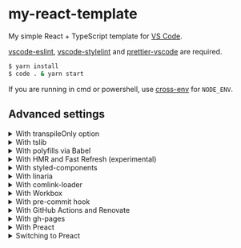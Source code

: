 # my-react-template

My simple React + TypeScript template for [VS Code](https://code.visualstudio.com).

[vscode-eslint](https://marketplace.visualstudio.com/items?itemName=dbaeumer.vscode-eslint), [vscode-stylelint](https://marketplace.visualstudio.com/items?itemName=stylelint.vscode-stylelint) and [prettier-vscode](https://marketplace.visualstudio.com/items?itemName=esbenp.prettier-vscode) are required.

```sh
$ yarn install
$ code . & yarn start
```

If you are running in cmd or powershell, use [cross-env](https://github.com/kentcdodds/cross-env) for `NODE_ENV`.

## Advanced settings

<details>
<summary>With transpileOnly option</summary><br>

See also:

- <https://github.com/TypeStrong/ts-loader/tree/v7.0.2#transpileonly>
- <https://www.typescriptlang.org/docs/handbook/tsconfig-json.html#using-tsconfigjson>

[webpack.config.js](webpack.config.js)

```diff
{
  module: {
    rules: [
      {
        test: /\.[tj]sx?$/,
-       loader: "ts-loader",
+       loader: "ts-loader?transpileOnly",
        exclude: /node_modules/,
      },
    ],
  },
}
```

[package.json](package.json)

```diff
{
  "scripts": {
+   "lint:type": "tsc -p . --noEmit",
  }
}
```

</details>

<details>
<summary>With tslib</summary><br>

See also:

- <https://www.typescriptlang.org/docs/handbook/release-notes/typescript-2-1.html#support-for-external-helpers-library-tslib>
- <https://github.com/microsoft/tslib/tree/2.0.1#installing>

```sh
$ yarn add tslib
```

[tsconfig.json](tsconfig.json)

```diff
{
  "compilerOptions": {
    "outDir": "dist", // for allowJs
+   "importHelpers": true,
  }
}
```

</details>

<details>
<summary>With polyfills via Babel</summary><br>

See also:

- <https://devblogs.microsoft.com/typescript/typescript-and-babel-7>
- <https://github.com/Microsoft/TypeScript-Babel-Starter>
- <https://github.com/babel/babel-loader/tree/v8.1.0#usage>
- <https://babeljs.io/docs/en/babel-plugin-transform-typescript#caveats>
- <https://github.com/babel/babel/issues/10008>
- <https://babeljs.io/docs/en/babel-preset-env#usebuiltins>
- <https://github.com/zloirock/core-js/tree/v3.6.5#babelpreset-env>
- <https://babeljs.io/docs/en/babel-plugin-transform-runtime#corejs>

```sh
$ yarn remove ts-loader
$ yarn add -D babel-loader @babel/core @babel/preset-{typescript,react,env} @babel/plugin-transform-runtime
$ yarn add core-js @babel/runtime
```

The `@babel/preset-typescript` is not enough to convert all TypeScript syntaxes.
If you want to use the `enum` syntax or stage 3 syntaxes, please set up additional plugins.

[webpack.config.js](webpack.config.js)

```diff
{
  module: {
    rules: [
      {
        test: /\.[tj]sx?$/,
-       loader: "ts-loader",
+       loader: "babel-loader",
        exclude: /node_modules/,
      },
    ],
  },
}
```

[tsconfig.json](tsconfig.json)

```diff
{
  "compilerOptions": {
-   "target": "es6",
+   "target": "esnext",
    "outDir": "dist", // for allowJs
+   "noEmit": true,
+   "isolatedModules": true,
  }
}
```

babel.config.js

```js
module.exports = {
  presets: [
    [
      "@babel/env",
      { useBuiltIns: "usage", corejs: require("core-js/package.json").version },
    ],
    "@babel/react",
    "@babel/typescript",
  ],
  plugins: [
    [
      "@babel/transform-runtime",
      { version: require("@babel/runtime/package.json").version },
    ],
  ],
};
```

[package.json](package.json)

```diff
{
  "scripts": {
+   "lint:type": "tsc",
  }
}
```

</details>

<details>
<summary>With HMR and Fast Refresh (experimental)</summary><br>

See also:

- "With polyfills via Babel" section in this README
- <https://webpack.js.org/guides/hot-module-replacement>
- <https://github.com/facebook/create-react-app/blob/v3.4.1/packages/react-scripts/config/webpack.config.js>
- <https://github.com/facebook/react/issues/16604>
- <https://github.com/pmmmwh/react-refresh-webpack-plugin>

```sh
$ yarn add -D style-loader react-refresh @pmmmwh/react-refresh-webpack-plugin
```

</details>

<details>
<summary>With styled-components</summary><br>

See also:

- <https://styled-components.com/docs/api#typescript>
- <https://styled-components.com/docs/tooling#typescript-plugin>
- <https://github.com/Igorbek/typescript-plugin-styled-components>
- <https://styled-components.com/docs/tooling#stylelint>
- <https://github.com/stylelint/stylelint/issues/4481>
- <https://github.com/styled-components/stylelint-processor-styled-components/issues/278>

```sh
$ yarn add styled-components
$ yarn add -D @types/styled-components typescript-plugin-styled-components stylelint-config-styled-components
```

Since styled-components uses [stylis](https://github.com/thysultan/stylis.js), there is no need to configure [sass-loader](https://github.com/webpack-contrib/sass-loader), [Autoprefixer](https://github.com/postcss/autoprefixer) and [CSS Modules](https://github.com/css-modules/css-modules) (`css-loader?modules`).

If you do not import CSS files, you do not need `css-loader`, `mini-css-extract-plugin` and `optimize-css-assets-webpack-plugin`.

[webpack.config.js](webpack.config.js)

```diff
+ const scTransformer = require("typescript-plugin-styled-components").default;

{
  module: {
    rules: [
      {
        test: /\.[tj]sx?$/,
        loader: "ts-loader",
+       options: {
+         getCustomTransformers: () => ({
+           before: [scTransformer({ minify: true })],
+         }),
+       },
        exclude: /node_modules/,
      },
    ],
  },
}
```

[.stylelintrc.js](.stylelintrc.js)

```diff
module.exports = {
  extends: [
    "stylelint-config-standard",
+   "stylelint-config-styled-components",
  ],
  rules: {
+   "declaration-empty-line-before": null,
  },
}
```

[src/index.tsx](src/index.tsx)

```tsx
import React from "react";
import ReactDOM from "react-dom";
import styled from "styled-components";

const Title = styled.h1`
  font-size: 1.5em;
  text-align: center;
`;

ReactDOM.render(<Title>Hello, React!</Title>, document.getElementById("root"));
```

</details>

<details>
<summary>With linaria</summary><br>

The following example requires a Babel configuration.

See also:

- "With polyfills via Babel" section in this README
- <https://github.com/callstack/linaria/issues/420>
- <https://github.com/callstack/linaria/blob/v1.4.0-beta.10/docs/BUNDLERS_INTEGRATION.md>
- <https://github.com/callstack/linaria/issues/197>
- <https://github.com/callstack/linaria/blob/v1.4.0-beta.10/docs/LINTING.md>
- <https://github.com/callstack/linaria/issues/614>

```sh
$ yarn add linaria@beta
$ echo '.linaria-cache' >> .gitignore
```

Since linaria uses [stylis](https://github.com/thysultan/stylis.js) (as well as styled-components), there is no need to configure [sass-loader](https://github.com/webpack-contrib/sass-loader), [Autoprefixer](https://github.com/postcss/autoprefixer) and [CSS Modules](https://github.com/css-modules/css-modules).

[webpack.config.js](webpack.config.js)

```diff
{
  module: {
    rules: [
      {
        test: /\.[tj]sx?$/,
-       loader: "babel-loader",
+       use: ["babel-loader", `linaria/loader?sourceMap=${dev}`],
        exclude: /node_modules/,
      },
    ],
  },
}
```

[.stylelintrc.js](.stylelintrc.js)

```diff
module.exports = {
  rules: {
+   "declaration-empty-line-before": null,
  },
- ignoreFiles: ["node_modules/**", "dist"],
+ ignoreFiles: ["node_modules/**", "dist", ".linaria-cache"],
}
```

[src/index.tsx](src/index.tsx)

```tsx
import { styled } from "linaria/react";
import React from "react";
import ReactDOM from "react-dom";

const Title = styled.h1`
  font-size: 1.5em;
  text-align: center;
`;

ReactDOM.render(<Title>Hello, React!</Title>, document.getElementById("root"));
```

</details>

<details>
<summary>With comlink-loader</summary><br>

See also:

- <https://github.com/GoogleChromeLabs/comlink-loader/tree/2.0.0#singleton-mode>
- <https://github.com/GoogleChromeLabs/comlink-loader/issues/1>
- <https://github.com/webpack-contrib/worker-loader/issues/142>
- <https://github.com/GoogleChromeLabs/comlink-loader/blob/2.0.0/src/index.js#L38>

```sh
$ yarn add -D comlink-loader
```

[webpack.config.js](webpack.config.js)

```diff
{
+ output: { globalObject: "self" },
  module: {
    rules: [
+     {
+       test: /\.?worker\.[tj]s$/,
+       loader: "comlink-loader?singleton&name=[name].js",
+     },
      {
        test: /\.[tj]sx?$/,
        loader: "ts-loader",
        exclude: /node_modules/,
      },
    ],
  },
}
```

src/worker.ts

```ts
/* eslint-disable @typescript-eslint/require-await */

export async function greet(subject: string): Promise<string> {
  return `Hello, ${subject}!`;
}
```

[src/index.tsx](src/index.tsx)

```diff
+ import { greet } from "./worker";

+ (async () => console.log(await greet("dog")))();
```

</details>

<details>
<summary>With Workbox</summary><br>

See also:

- <https://developers.google.com/web/tools/workbox/guides/generate-service-worker/webpack>
- <https://developers.google.com/web/tools/workbox/guides/codelabs/webpack#optional-config>

```sh
$ yarn add -D workbox-webpack-plugin
```

[webpack.config.js](webpack.config.js)

```diff
+ const { GenerateSW } = require("workbox-webpack-plugin");

{
  plugins: [
    new MiniCssExtractPlugin(),
+   new GenerateSW({
+     clientsClaim: true,
+     skipWaiting: true,
+     inlineWorkboxRuntime: true,
+     sourcemap: dev
+   }),
  ],
}
```

[src/index.ejs](src/index.ejs)

```diff
<html>
  <body>
    <div id="root"></div>
+   <!-- prettier-ignore -->
+   <script>
+     addEventListener("load",_=>navigator.serviceWorker.register("./service-worker.js"))
+   </script>
  </body>
</html>
```

</details>

<details>
<summary>With pre-commit hook</summary><br>

See also:

- <https://github.com/typicode/husky/tree/v4.2.5#install>
- <https://github.com/okonet/lint-staged/tree/v10.1.6#examples>

```sh
$ yarn add -D husky lint-staged
```

[package.json](package.json)

```diff
{
+ "husky": {
+   "hooks": {
+     "pre-commit": "lint-staged"
+   }
+ },
+ "lint-staged": {
+   "src/**": "stylelint --fix",
+   "src/**/*.[tj]s{,x}": "eslint --fix",
+   "*.{[tj]s{,x},css,json,md}": "prettier --write"
+ }
}
```

If the outputs conflict, you can run tasks serially with `lint-staged -p false`.

</details>

<details>
<summary>With GitHub Actions and Renovate</summary><br>

See also:

- <https://docs.github.com/en/actions/language-and-framework-guides/using-nodejs-with-github-actions>
- <https://docs.renovatebot.com/install-github-app/>
- <https://github.com/ahuglajbclajep/renovate-config>
- <https://docs.renovatebot.com/configuration-options/#includeforks>

.github/workflows/lint.yml

```yaml
name: lint
on: push
jobs:
  lint:
    strategy:
      fail-fast: false
      matrix:
        npm-lint-script: [ts, css, format]
    runs-on: ubuntu-latest
    steps:
      - uses: actions/checkout@v2
      - uses: actions/setup-node@v1
        with:
          node-version: 12
      - uses: actions/cache@v2
        with:
          path: ~/.cache/yarn
          key: yarn-${{ hashFiles('**/yarn.lock') }}
          restore-keys: yarn-
      - run: yarn install --frozen-lockfile
      - run: yarn lint:${{ matrix.npm-lint-script }}
```

If you want to use the `npm`, change it as follows:

```diff
     - uses: actions/cache@v2
       with:
-         path: ~/.cache/yarn
-         key: yarn-${{ hashFiles('**/yarn.lock') }}
-         restore-keys: yarn-
-     - run: yarn install --frozen-lockfile
-     - run: yarn lint:${{ matrix.npm-lint-script }}
+         path: ~/.npm
+         key: npm-${{ hashFiles('**/package-lock.json') }}
+         restore-keys: npm-
+     - run: npm ci
+     - run: npm run lint:${{ matrix.npm-lint-script }}
```

.github/renovate.json

```json
{
  "extends": ["github>ahuglajbclajep/renovate-config"]
}
```

</details>

<details>
<summary>With gh-pages</summary><br>

```sh
$ yarn add -D gh-pages
```

[package.json](package.json)

```diff
{
  "scripts": {
-   "build": "NODE_ENV=production webpack -p",
+   "build": "rm -rf && NODE_ENV=production webpack -p",
+   "deploy": "npm run build && gh-pages -d dist",
  }
}
```

You need to use [rimraf](https://github.com/isaacs/rimraf) instead of `rm -rf` to run in cmd, and you also need to use [run-s](https://github.com/mysticatea/npm-run-all/blob/master/docs/run-s.md) instead of `&&` to run in powershell (before 7).

</details>

<details>
<summary>With Preact</summary><br>

See also:

- <https://preactjs.com/guide/v10/differences-to-react#jsx-constructor>
- <https://github.com/microsoft/TypeScript/issues/20469>
- <https://github.com/yannickcr/eslint-plugin-react/issues/1955>
- <https://github.com/preactjs/preact-cli/blob/v3.0.0-rc.9/.eslintrc#L20>

```sh
$ yarn remove {,@types/}react{,-dom}
$ yarn add preact
```

[tsconfig.json](tsconfig.json)

```diff
{
  "compilerOptions": {
    "jsx": "react",
+   "jsxFactory": "h",
  }
}
```

[.eslintrc.json](.eslintrc.json)

```diff
{
- "settings": { "react": { "version": "detect" } },
+ "settings": { "react": { "version": "preact", "pragma": "h" } },

  "rules": {
    "react/prop-types": "off",
+   "react/no-unknown-property": [2, { "ignore": ["class"] }]
  }
}
```

[src/index.tsx](src/index.tsx)

```tsx
import { h, render } from "preact";

// eslint-disable-next-line @typescript-eslint/no-non-null-assertion
render(<h1>Hello, Preact!</h1>, document.getElementById("root")!);
```

</details>

<details>
<summary>Switching to Preact</summary><br>

See also:

- <https://preactjs.com/guide/v10/getting-started#aliasing-react-to-preact>
- <https://www.typescriptlang.org/docs/handbook/module-resolution.html#path-mapping>
- <https://github.com/preactjs/preact/issues/2150>

```sh
$ yarn remove {,@types/}react{,-dom}
$ yarn add preact
```

[webpack.config.js](webpack.config.js)

```diff
{
- resolve: { extensions: [".ts", ".tsx", ".js", ".jsx"] },
+ resolve: {
+   extensions: [".ts", ".tsx", ".js", ".jsx"],
+   alias: {
+     react: "preact/compat",
+     "react-dom": "preact/compat",
+   },
+ },
}
```

[tsconfig.json](tsconfig.json)

```diff
{
  "compilerOptions": {
    "moduleResolution": "node",
+   "baseUrl": ".",
+   "paths": {
+     "react": ["node_modules/preact/compat"],
+     "react-dom": ["node_modules/preact/compat"]
+   }
  }
}
```

[.eslintrc.json](.eslintrc.json)

```diff
{
- "settings": { "react": { "version": "detect" } },
+ "settings": { "react": { "version": "preact" } },
}
```

[src/declares.d.ts](src/declares.d.ts)

```ts
// define the missing types yourself
declare namespace React {
  type ChangeEvent<T extends EventTarget> = JSX.TargetedEvent<T>;
}
```

Type definitions with `type` can not be overridden, so type annotations must be added for things like `e.target`.

</details>
